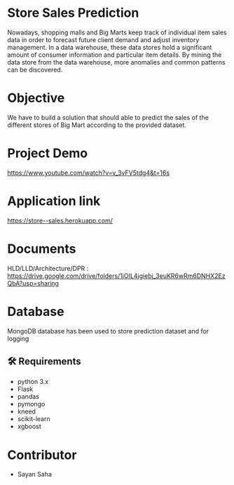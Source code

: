 # Store Sales Prediction

Nowadays, shopping malls and Big Marts keep track of individual item sales data in
order to forecast future client demand and adjust inventory management. In a data
warehouse, these data stores hold a significant amount of consumer information and
particular item details. By mining the data store from the data warehouse, more
anomalies and common patterns can be discovered.

# Objective

We have to build a solution that should able to predict the sales of the
different stores of Big Mart according to the provided dataset.

# Project Demo
https://www.youtube.com/watch?v=v_3vFV5tdg4&t=16s

# Application link
https://store--sales.herokuapp.com/

# Documents
HLD/LLD/Architecture/DPR : https://drive.google.com/drive/folders/1jOIL4jgiebj_3euKR6wRm6DNHX2EzQbA?usp=sharing

# Database
MongoDB database has been used to store prediction dataset and for logging
## :hammer_and_wrench: Requirements
- python 3.x
- Flask
- pandas
- pymongo
- kneed
- scikit-learn
- xgboost

# Contributor
- Sayan Saha
